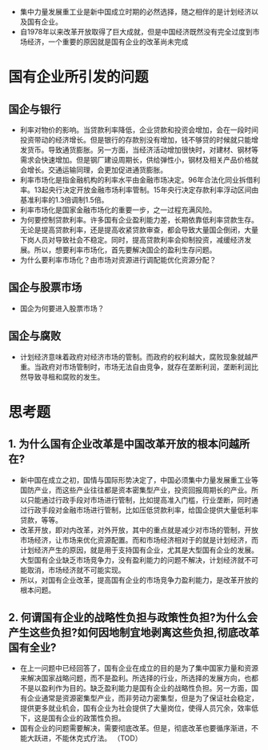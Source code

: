 - 集中力量发展重工业是新中国成立时期的必然选择，随之相伴的是计划经济以及国有企业。
- 自1978年以来改革开放取得了巨大成就，但是中国经济既然没有完全过度到市场经济，一个重要的原因就是国有企业的改革尚未完成

# 国有企业所引发的问题
## 国企与银行
- 利率对物价的影响。当贷款利率降低，企业贷款和投资会增加，会在一段时间投资带动的经济增长。但是银行的存款别没有增加，钱不够贷的时候就只能增发货币。导致通货膨胀。另一方面，当经济活动增加很快时，对建材、钢材等需求会快速增加。但是钢厂建设周期长，供给弹性小，钢材及相关产品价格就会增长。交通运输同理，会更加促进通货膨胀。
- 利率市场化是指金融机构的利率水平由金融市场决定。96年合法化同业拆借利率。13起央行决定开放金融市场利率管制。15年央行决定存款利率浮动区间由基准利率的1.3倍调制1.5倍。
- 利率市场化是国家金融市场化的重要一步，之一过程充满风险。
- 为何要控制贷款利率。许多国有企业盈利能力差，长期依靠低利率贷款生存。无论是提高贷款利率，还是提高收紧贷款审查，都会导致大量国企倒闭，大量下岗人员对导致社会不稳定。同时，提高贷款利率会抑制投资，减缓经济发展。所以，想要利率市场化，首先要解决国企的盈利生存问题。
- 为什么要利率市场化？由市场对资源进行调配能优化资源分配？
## 国企与股票市场
- 国企为何要进入股票市场？
## 国企与腐败
- 计划经济意味着政府对经济市场的管制。而政府的权利越大，腐败现象就越严重。当政府对市场管制时，市场无法自由竞争，就存在垄断利润，垄断利润比然导致寻租和腐败的发生。



# 思考题
## 1. 为什么国有企业改革是中国改革开放的根本问越所在?
- 新中国在成立之初，国情与国际形势决定了，中国必须集中力量发展重工业等国防产业，而这些产业往往都是资本密集型产业，投资回报周期长的产业。所以只能通过行政手段对市场进行管制，比如提高准入门槛，行业垄断，同时通过行政手段对金融市场进行管制，比如压低贷款利率，给国企提供大量低利率贷款，等等。
- 改革开放，即对内改革，对外开放，其中的重点就是减少对市场的管制，开放市场经济，让市场来优化资源配置。而和市场经济相对于的就是计划经济，而计划经济产生的原因，就是用于支持国有企业，尤其是大型国有企业的发展。大型国有企业缺乏市场竞争力，没有盈利能力的问题不解决，计划经济就不可能取消，市场经济就不可能实现。
- 所以，对国有企业改革，提高国有企业的市场竞争力盈利能力，是改革开放的根本问题。

## 2. 何谓国有企业的战略性负担与政策性负担?为什么会产生这些负担?如何因地制宜地剥离这些负担,彻底改革国有全业?
- 在上一问题中已经回答了，国有企业在成立的目的是为了集中国家力量和资源来解决国家战略问题，而不是盈利。所选择的行业，所选择的发展方向，也都不是以盈利作为目的。缺乏盈利能力是国有企业的战略性负担。另一方面，国有企业通常是资源密集型产业，而非劳动力密集型，但是为了保证社会稳定，提供更多就业机会，国有企业为社会提供了大量岗位，使得人员冗余，效率低下，这是国有企业的政策性负担。
- 国有企业的问题需要解决，需要彻底改革。但是，彻底改革也要循序渐进，不能大跃进，不能休克式疗法。 （TOD）
